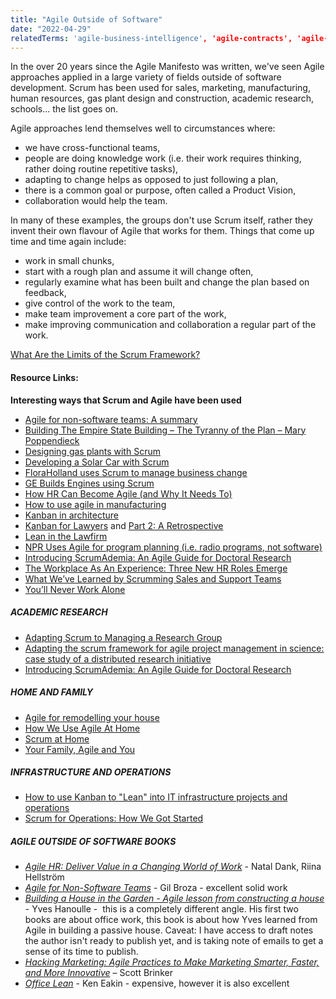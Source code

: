 ```yaml
---
title: "Agile Outside of Software"
date: "2022-04-29"
relatedTerms: 'agile-business-intelligence', 'agile-contracts', 'agile-for-embedded-software', 'agile-government', 'agile-hardware', 'agile-sales-and-marketing', 'agile-schools'
---
```


In the over 20 years since the Agile Manifesto was written, we've seen Agile approaches applied in a large variety of fields outside of software development. Scrum has been used for sales, marketing, manufacturing, human resources, gas plant design and construction, academic research, schools... the list goes on.

Agile approaches lend themselves well to circumstances where:

- we have cross-functional teams,
- people are doing knowledge work (i.e. their work requires thinking, rather doing routine repetitive tasks),
- adapting to change helps as opposed to just following a plan,
- there is a common goal or purpose, often called a Product Vision,
- collaboration would help the team.

In many of these examples, the groups don't use Scrum itself, rather they invent their own flavour of Agile that works for them. Things that come up time and time again include:

- work in small chunks,
- start with a rough plan and assume it will change often,
- regularly examine what has been built and change the plan based on feedback,
- give control of the work to the team,
- make team improvement a core part of the work,
- make improving communication and collaboration a regular part of the work.

[What Are the Limits of the Scrum Framework?](/blog/what-are-the-limits-of-the-scrum-framework.html)

#### Resource Links:

**Interesting ways that Scrum and Agile have been used**

- [Agile for non-software teams: A summary](https://www.boost.co.nz/blog/2022/05/agile-for-non-software-teams)
- [Building The Empire State Building – The Tyranny of the Plan – Mary Poppendieck](https://chrisgagne.com/1255/mary-poppendiecks-the-tyranny-of-the-plan/)
- [Designing gas plants with Scrum](https://static1.squarespace.com/static/60048499dfad4a36491e0978/t/600f1a2cbe0ab939ea1e079a/1611602489839/EPCScrum.pdf)
- [Developing a Solar Car with Scrum](https://www.infoq.com/news/2015/12/developing-solar-car-scrum)
- [FloraHolland uses Scrum to manage business change](https://www.infoq.com/news/2013/11/business-scrum-floraholland)
- [GE Builds Engines using Scrum](https://www.scruminc.com/ges-take-on-scrum-engines-of-democracy/)
- [How HR Can Become Agile (and Why It Needs To)](https://hbr.org/2017/06/how-hr-can-become-agile-and-why-it-needs-to)
- [How to use agile in manufacturing](https://www.tacticalprojectmanager.com/agile-in-manufacturing/)
- [Kanban in architecture](https://www.5dvision.com/post/kanban-in-architecture/)
- [Kanban for Lawyers](https://www.agileattorney.com/blog/kanban-for-lawyers-getting-started) and [Part 2: A Retrospective](https://www.agileattorney.com/kanban-for-lawyers-part-2-a-retrospective/)
- [Lean in the Lawfirm](https://www.slideshare.net/scrummasternz/lean-in-the-lawfirm-by-stephen-reed)
- [NPR Uses Agile for program planning (i.e. radio programs, not software)](https://www.computerworld.com/article/2505876/app-development/npr-adopts-agile-like-method-for-program-development.html)
- [Introducing ScrumAdemia: An Agile Guide for Doctoral Research](https://www.cambridge.org/core/journals/ps-political-science-and-politics/article/introducing-scrumademia-an-agile-guide-for-doctoral-research/6275B823DB54B3FB56011C8A7B182528)
- [The Workplace As An Experience: Three New HR Roles Emerge](https://www.forbes.com/sites/jeannemeister/2016/05/13/the-workplace-as-an-experience-three-new-hr-roles-emerge/)
- [What We’ve Learned by Scrumming Sales and Support Teams](https://procognita.com/post/what-weve-learned-by-scrumming-sales-and-support-teams-406)
- [You’ll Never Work Alone](https://www.inc.com/winning-workplaces/magazine/201106/youll-never-work-alone.html)

##### ACADEMIC RESEARCH

- [Adapting Scrum to Managing a Research Group](https://www.cs.umd.edu/~mwh/papers/score.pdf)
- [Adapting the scrum framework for agile project management in science: case study of a distributed research initiative](https://www.sciencedirect.com/science/article/pii/S2405844018340635)
- [Introducing ScrumAdemia: An Agile Guide for Doctoral Research](https://www.cambridge.org/core/journals/ps-political-science-and-politics/article/introducing-scrumademia-an-agile-guide-for-doctoral-research/6275B823DB54B3FB56011C8A7B182528)

##### HOME AND FAMILY

- [Agile for remodelling your house](https://www.jrothman.com/mpd/agile/2014/04/an-agile-approach-to-a-house-remodel/)
- [How We Use Agile At Home](https://vimeo.com/162910539)
- [Scrum at Home](https://www.scrumalliance.org/ScrumRedesignDEVSite/media/ScrumAllianceMedia/Global%20Scrum%20Gatherings/2017%20San%20Diego/Presentations/AckermanStacey_Scrum-at-Home.pdf)
- [Your Family, Agile and You](https://agileandfamily.blogspot.co.uk/)

##### INFRASTRUCTURE AND OPERATIONS

- [How to use Kanban to "Lean"​ into IT infrastructure projects and operations](https://www.linkedin.com/pulse/how-use-kanban-lean-infrastructure-projects-shop-john-proffitt/)
- [Scrum for Operations: How We Got Started](https://theagileadmin.com/2013/07/19/scrum-for-operations-how-we-got-started/)

##### AGILE OUTSIDE OF SOFTWARE BOOKS

- [_Agile HR: Deliver Value in a Changing World of Work_](https://www.amazon.ca/Agile-HR-Deliver-Value-Changing/dp/178966585X/&tag=notesfromatoo-20) - Natal Dank, Riina Hellström
- [_Agile for Non-Software Teams_](https://3pvantage.com/afnst-book/) - Gil Broza - excellent solid work
- [_Building a House in the Garden - Agile lesson from constructing a house_](https://leanpub.com/OurHouseInTheGarden) - Yves Hanoulle -  this is a completely different angle. His first two books are about office work, this book is about how Yves learned from Agile in building a passive house. Caveat: I have access to draft notes the author isn't ready to publish yet, and is taking note of emails to get a sense of its time to publish.
- [_Hacking Marketing: Agile Practices to Make Marketing Smarter, Faster, and More Innovative_](https://www.amazon.com/Hacking-Marketing-Practices-Smarter-Innovative/dp/1119183170/&tag=notesfromatoo-20/&tag=notesfromatoo-20) – Scott Brinker 
- _[Office Lean](https://www.amazon.ca/Office-Lean-Understanding-Implementing-Administrative/dp/0367196646/&tag=notesfromatoo-20)_ - Ken Eakin - expensive, however it is also excellent

